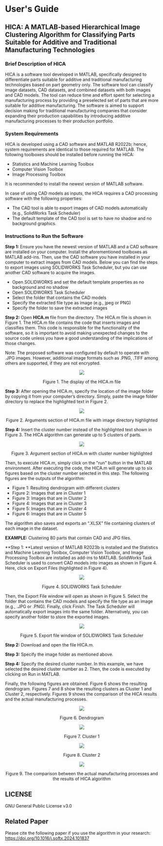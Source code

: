 # **User's Guide**

## HICA: A MATLAB-based Hierarchical Image Clustering Algorithm for Classifying Parts Suitable for Additive and Traditional Manufacturing Technologies

### Brief Description of HICA
HICA is a software tool developed in MATLAB, specifically designed to differentiate parts suitable for additive and traditional manufacturing technologies based on part geometry only. The software tool can classify image datasets, CAD datasets, and combined datasets with both images and CAD models. The tool can reduce time and effort spent for selecting a manufacturing process by providing a preselected set of parts that are more suitable for additive manufacturing. The software is aimed to support decision making for traditional manufacturing companies that consider expanding their production capabilities by introducing additive manufacturing processes to their production portfolio.
### System Requirements
HICA is developed using a CAD software and MATLAB R2022b; hence, system requirements are identical to those required for MATLAB. The following toolboxes should be installed before running the HICA:
-	Statistics and Machine Learning Toolbox
-	Computer Vision Toolbox 
-	Image Processing Toolbox

It is recommended to install the newest version of MATLAB software.

In case of using CAD models as inputs, the HICA requires a CAD processing software with the following properties:

-	The CAD tool is able to export images of CAD models automatically (e.g., SolidWorks Task Scheduler)
-	The default template of the CAD tool is set to have no shadow and no background graphics.

### Instructions to Run the Software
**Step 1:** Ensure you have the newest version of MATLAB and a CAD software are installed on your computer. Install the aforementioned toolboxes as MATLAB add-ins. Then, use the CAD software you have installed in your computer to extract images from CAD models. Below you can find the steps to export images using SOLIDWORKS Task Scheduler, but you can use another CAD software to acquire the images.
-	Open SOLIDWORKS and set the default template properties as no background and no shadow
-	Open SOLIDWORKS Task Scheduler
-	Select the folder that contains the CAD models
-	Specify the extracted file type as image (e.g., jpeg or PNG)
-	Specify the folder to save the extracted images

**Step 2:** Open **HICA.m** file from the directory. The HICA.m file is shown in Figure 1. The HICA.m file contains the code that inserts images and classifies them. This code is responsible for the functionality of the software, so it is important to avoid making unexpected changes to the source code unless you have a good understanding of the implications of those changes.

Note: The proposed software was configured by default to operate with .JPG images. However, additional image formats such as .PNG, .TIFF among others are supported, if they are not encrypted.

<div align="center"><img src="Images/HICA display.JPG"></div>
<p align="center">Figure 1. The display of the HICA.m file

  **Step 3:** After opening the HICA.m, specify the location of the image folder by copying it from your computer’s directory. Simply, paste the image folder directory to replace the highlighted text in Figure 2. 

<div align="center"><img src="Images/HICA with image directory highlighted.JPG"></div>
<p align="center">Figure 2. Arguments section of HICA.m file with image directory highlighted

**Step 4:** Insert the cluster number instead of the highlighted text shown in Figure 3. The HICA algorithm can generate up to 5 clusters of parts.

<div align="center"><img src="Images/HICA with cluster number highlighted.JPG"></div>
<p align="center">Figure 3. Argument section of HICA.m with cluster number highlighted

Then, to execute HICA.m, simply click on the "run" button in the MATLAB environment. After executing the code, the HICA.m will generate up to six figures based on the cluster number selected in this step. The following figures are the outputs of the algorithm:

-	Figure 1: Resulting dendrogram with different clusters
-	Figure 2: Images that are in Cluster 1
-	Figure 3: Images that are in Cluster 2
-	Figure 4: Images that are in Cluster 3
-	Figure 5: Images that are in Cluster 4
-	Figure 6: Images that are in Cluster 5

The algorithm also saves and exports an “.XLSX” file containing clusters of each image in the dataset.

**EXAMPLE:** Clustering 80 parts that contain CAD and JPG files.

**Step 1: **Latest version of MATLAB R2023b is installed and the Statistics and Machine Learning Toolbox, Computer Vision Toolbox, and Image Processing Toolbox are installed as add-ins to MATLAB. SolidWorks Task Scheduler is used to convert CAD models into images as shown in Figure 4. Here, click on Export Files (highlighted in Figure 4).

<div align="center"><img src="Images/Task scheduler.JPG"></div>
<p align="center">Figure 4. SOLIDWORKS Task Scheduler

Then, the Export File window will open as shown in Figure 5. Select the folder that contains the CAD models and specify the file type as an image (e.g., .JPG or .PNG). Finally, click Finish. The Task Scheduler will automatically export images into the same folder. Alternatively, you can specify another folder to store the exported images.

<div align="center"><img src="Images/Task scheduler file location.jpg"></div>
<p align="center">Figure 5. Export file window of SOLIDWORKS Task Scheduler

**Step 2:** Download and open the file HICA.m.

**Step 3:** Specify the image folder as mentioned above.

**Step 4:** Specify the desired cluster number. In this example, we have selected the desired cluster number as 2. Then, the code is executed by clicking on Run in MATLAB.

Finally, the following figures are obtained. Figure 6 shows the resulting dendrogram. Figures 7 and 8 show the resulting clusters as Cluster 1 and Cluster 2, respectively.
Figures 9 shows the comparison of the HICA results and the actual manufacturing processes.

<div align="center"><img src="Images/Dendrogram.jpg"></div>
<p align="center">Figure 6. Dendrogram

<div align="center"><img src="Images/Cluster 1.jpg"></div> 
<p align="center">Figure 7. Cluster 1
 
<div align="center"><img src="Images/Cluster 2.jpg"></div> 
<p align="center">Figure 8. Cluster 2

<div align="center"><img src="Images/AMvsTM_2.JPG"></div> 
<p align="center">Figure 9. The comparison between the actual manufacturing processes and the results of HICA algorithm


## LICENSE

GNU General Public License v3.0

## Related Paper

Please cite the following paper if you use the algorithm in your research: https://doi.org/10.1016/j.softx.2024.101837
